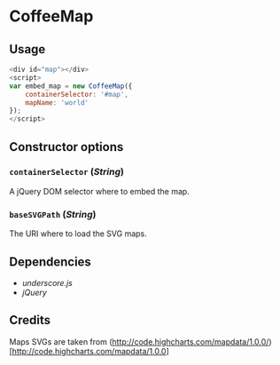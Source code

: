 # CoffeeMap

## Usage

```js
<div id="map"></div>
<script>
var embed_map = new CoffeeMap({
	containerSelector: '#map',
	mapName: 'world'
});
</script>
```

## Constructor options

### `containerSelector` (*String*)

A jQuery DOM selector where to embed the map.

### `baseSVGPath` (*String*)

The URI where to load the SVG maps.

## Dependencies

* *underscore.js*
* *jQuery*

## Credits

Maps SVGs are taken from (http://code.highcharts.com/mapdata/1.0.0/)[http://code.highcharts.com/mapdata/1.0.0]